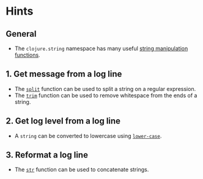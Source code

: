 # Hints

## General

- The `clojure.string` namespace has many useful [string manipulation functions][string-ns].

## 1. Get message from a log line

- The [`split`][split] function can be used to split a string on a regular expression.
- The [`trim`][trim] function can be used to remove whitespace from the ends of a string.

## 2. Get log level from a log line

- A `string` can be converted to lowercase using [`lower-case`][lower-case].

## 3. Reformat a log line

- The [`str`][str] function can be used to concatenate strings.

[lower-case]: https://clojuredocs.org/clojure.string/lower-case
[split]: https://clojuredocs.org/clojure.string/split
[str]: https://clojuredocs.org/clojure.core/str
[string-ns]: https://clojuredocs.org/clojure.string
[trim]: https://clojuredocs.org/clojure.string/trim
